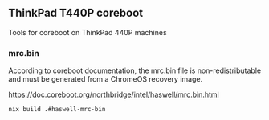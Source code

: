 ## ThinkPad T440P coreboot

Tools for coreboot on ThinkPad 440P machines

### mrc.bin

According to coreboot documentation, the mrc.bin file is non-redistributable and must be generated from a ChromeOS recovery image.

https://doc.coreboot.org/northbridge/intel/haswell/mrc.bin.html

```console
nix build .#haswell-mrc-bin
```
